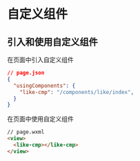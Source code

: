 # 自定义组件

## 引入和使用自定义组件
在页面中引入自定义组件
```json
// page.json
{
  "usingComponents": {
    "like-cmp": "/components/like/index",
  }
}
```
在页面中使用自定义组件
```html
// page.wxml
<view>
  <like-cmp></like-cmp>
</view>
```